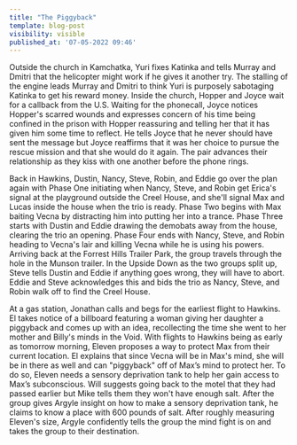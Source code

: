 ```yaml
---
title: "The Piggyback"
template: blog-post
visibility: visible
published_at: '07-05-2022 09:46'
---
```


Outside the church in Kamchatka, Yuri fixes Katinka and tells Murray and Dmitri that the helicopter might work if he gives it another try. The stalling of the engine leads Murray and Dmitri to think Yuri is purposely sabotaging Katinka to get his reward money. Inside the church, Hopper and Joyce wait for a callback from the U.S. Waiting for the phonecall, Joyce notices Hopper's scarred wounds and expresses concern of his time being confined in the prison with Hopper reassuring and telling her that it has given him some time to reflect. He tells Joyce that he never should have sent the message but Joyce reaffirms that it was her choice to pursue the rescue mission and that she would do it again. The pair advances their relationship as they kiss with one another before the phone rings.  
  

Back in Hawkins, Dustin, Nancy, Steve, Robin, and Eddie go over the plan again with Phase One initiating when Nancy, Steve, and Robin get Erica's signal at the playground outside the Creel House, and she'll signal Max and Lucas inside the house when the trio is ready. Phase Two begins with Max baiting Vecna by distracting him into putting her into a trance. Phase Three starts with Dustin and Eddie drawing the demobats away from the house, clearing the trio an opening. Phase Four ends with Nancy, Steve, and Robin heading to Vecna's lair and killing Vecna while he is using his powers. Arriving back at the Forrest Hills Trailer Park, the group travels through the hole in the Munson trailer. In the Upside Down as the two groups split up, Steve tells Dustin and Eddie if anything goes wrong, they will have to abort. Eddie and Steve acknowledges this and bids the trio as Nancy, Steve, and Robin walk off to find the Creel House.

At a gas station, Jonathan calls and begs for the earliest flight to Hawkins. El takes notice of a billboard featuring a woman giving her daughter a piggyback and comes up with an idea, recollecting the time she went to her mother and Billy's minds in the Void. With flights to Hawkins being as early as tomorrow morning, Eleven proposes a way to protect Max from their current location. El explains that since Vecna will be in Max's mind, she will be in there as well and can "piggyback" off of Max’s mind to protect her. To do so, Eleven needs a sensory deprivation tank to help her gain access to Max’s subconscious. Will suggests going back to the motel that they had passed earlier but Mike tells them they won't have enough salt. After the group gives Argyle insight on how to make a sensory deprivation tank, he claims to know a place with 600 pounds of salt. After roughly measuring Eleven's size, Argyle confidently tells the group the mind fight is on and takes the group to their destination.